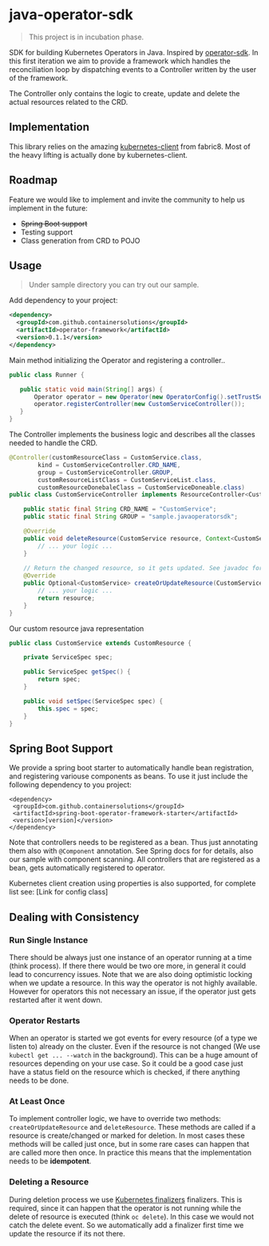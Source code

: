 # java-operator-sdk
> This project is in incubation phase.

SDK for building Kubernetes Operators in Java. Inspired by [operator-sdk](https://github.com/operator-framework/operator-sdk).
In this first iteration we aim to provide a framework which handles the reconciliation loop by dispatching events to
a Controller written by the user of the framework.

The Controller only contains the logic to create, update and delete the actual resources related to the CRD.

## Implementation

This library relies on the amazing [kubernetes-client](https://github.com/fabric8io/kubernetes-client) from fabric8. Most of the heavy lifting is actually done by
kubernetes-client.

## Roadmap

Feature we would like to implement and invite the community to help us implement in the future:

* ~~Spring Boot support~~
* Testing support
* Class generation from CRD to POJO


## Usage
> Under sample directory you can try out our sample.

Add dependency to your project:

```xml
<dependency>
  <groupId>com.github.containersolutions</groupId>
  <artifactId>operator-framework</artifactId>
  <version>0.1.1</version>
</dependency>
```

Main method initializing the Operator and registering a controller..

```java
public class Runner {

   public static void main(String[] args) {
       Operator operator = new Operator(new OperatorConfig().setTrustSelfSignedCertificates(true));
       operator.registerController(new CustomServiceController());
   }
}
```

The Controller implements the business logic and describes all the classes needed to handle the CRD.

```java
@Controller(customResourceClass = CustomService.class,
        kind = CustomServiceController.CRD_NAME,
        group = CustomServiceController.GROUP,
        customResourceListClass = CustomServiceList.class,
        customResourceDonebaleClass = CustomServiceDoneable.class)
public class CustomServiceController implements ResourceController<CustomService> {

    public static final String CRD_NAME = "CustomService";
    public static final String GROUP = "sample.javaoperatorsdk";

    @Override
    public void deleteResource(CustomService resource, Context<CustomService> context) {
        // ... your logic ...
    }
    
    // Return the changed resource, so it gets updated. See javadoc for details.
    @Override
    public Optional<CustomService> createOrUpdateResource(CustomService resource, Context<CustomService> context) {
        // ... your logic ...
        return resource;
    }
}
```

Our custom resource java representation

```java
public class CustomService extends CustomResource {

    private ServiceSpec spec;

    public ServiceSpec getSpec() {
        return spec;
    }

    public void setSpec(ServiceSpec spec) {
        this.spec = spec;
    }
}
```

## Spring Boot Support

We provide a spring boot starter to automatically handle bean registration, and registering variouse components as beans. 
To use it just include the following dependency to you project: 

```
<dependency>
 <groupId>com.github.containersolutions</groupId>
 <artifactId>spring-boot-operator-framework-starter</artifactId>
 <version>[version]</version>
</dependency>
```

Note that controllers needs to be registered as a bean. Thus just annotating them also with `@Component` annotation.
See Spring docs for for details, also our sample with component scanning. 
All controllers that are registered as a bean, gets automatically registered to operator. 
 
Kubernetes client creation using properties is also supported, for complete list see: [Link for config class]  

## Dealing with Consistency 

### Run Single Instance

There should be always just one instance of an operator running at a time (think process). If there there would be 
two ore more, in general it could lead to concurrency issues. Note that we are also doing optimistic locking when we update a resource.
In this way the operator is not highly available. However for operators this not necessary an issue, 
if the operator just gets restarted after it went down. 

### Operator Restarts

When an operator is started we got events for every resource (of a type we listen to) already on the cluster. Even if the resource is not changed 
(We use `kubectl get ... --watch` in the background). This can be a huge amount of resources depending on your use case.
So it could be a good case just have a status field on the resource which is checked, if there anything needs to be done.

### At Least Once

To implement controller logic, we have to override two methods: `createOrUpdateResource` and `deleteResource`. 
These methods are called if a resource is create/changed or marked for deletion. In most cases these methods will be
called just once, but in some rare cases can happen that are called more then once. In practice this means that the 
implementation needs to be **idempotent**.    

### Deleting a Resource

During deletion process we use [Kubernetes finalizers](https://kubernetes.io/docs/tasks/access-kubernetes-api/custom-resources/custom-resource-definitions/#finalizers 
"Kubernetes docs") finalizers. This is required, since it can happen that the operator is not running while the delete 
of resource is executed (think `oc delete`). In this case we would not catch the delete event. So we automatically add a
finalizer first time we update the resource if its not there. 
